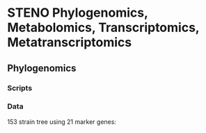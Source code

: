 # STENO Phylogenomics, Metabolomics, Transcriptomics, Metatranscriptomics
## Phylogenomics
### Scripts
### Data

   153 strain tree using 21 marker genes: 
